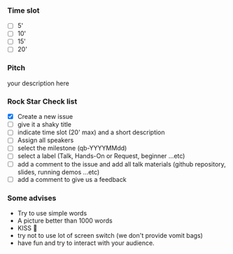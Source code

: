 ### Time slot

- [ ] 5'
- [ ] 10'
- [ ] 15'
- [ ] 20'

### Pitch

your description here

### Rock Star Check list

- [X] Create a new issue
- [ ] give it a shaky title
- [ ] indicate time slot (20' max) and a short description
- [ ] Assign all speakers
- [ ] select the milestone (qb-YYYYMMdd)
- [ ] select a label (Talk, Hands-On or Request, beginner ...etc)
- [ ] add a comment to the issue and add all talk materials (github repository, slides, running demos ...etc)
- [ ] add a comment to give us a feedback 

### Some advises

- Try to use simple words
- A picture better than 1000 words
- KISS :kiss:
- try not to use lot of screen switch (we don't provide vomit bags)
- have fun and try to interact with your audience.
